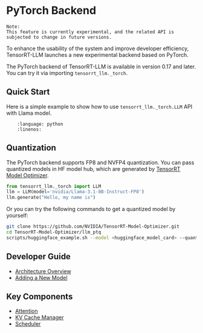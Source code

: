 # PyTorch Backend

```{note}
Note:
This feature is currently experimental, and the related API is subjected to change in future versions.
```

To enhance the usability of the system and improve developer efficiency, TensorRT-LLM launches a new experimental backend based on PyTorch.

The PyTorch backend of TensorRT-LLM is available in version 0.17 and later. You can try it via importing `tensorrt_llm._torch`.

## Quick Start

Here is a simple example to show how to use `tensorrt_llm._torch.LLM` API with Llama model.

```{literalinclude} ../../examples/pytorch/quickstart.py
    :language: python
    :linenos:
```

## Quantization

The PyTorch backend supports FP8 and NVFP4 quantization. You can pass quantized models in HF model hub,
which are generated by [TensorRT Model Optimizer](https://github.com/NVIDIA/TensorRT-Model-Optimizer).

```python
from tensorrt_llm._torch import LLM
llm = LLM(model='nvidia/Llama-3.1-8B-Instruct-FP8')
llm.generate("Hello, my name is")
```

Or you can try the following commands to get a quantized model by yourself:

```bash
git clone https://github.com/NVIDIA/TensorRT-Model-Optimizer.git
cd TensorRT-Model-Optimizer/llm_ptq
scripts/huggingface_example.sh --model <huggingface_model_card> --quant fp8 --export_fmt hf
```

## Developer Guide

- [Architecture Overview](./torch/arch_overview.md)
- [Adding a New Model](./torch/adding_new_model.md)

## Key Components

- [Attention](./torch/attention.md)
- [KV Cache Manager](./torch/kv_cache_manager.md)
- [Scheduler](./torch/scheduler.md)
